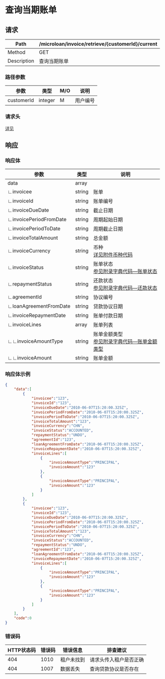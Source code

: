 # 查询当期账单

## 请求

| Path        | /microloan/invoice/retrieve/{customerId}/current |
| ----------- | ------------------------------------------------ |
| Method      | GET                                              |
| Description | 查询当期账单                                     |

### 路径参数

| 参数       | 类型    | M/O  | 说明     |
| ---------- | ------- | ---- | -------- |
| customerId | integer | M    | 用户编号 |

### 请求头

[详见](../../header.md)

## 响应

### 响应体

| 参数                   | 类型   | 说明                                                         |
| ---------------------- | ------ | ------------------------------------------------------------ |
| data                   | array  |                                                              |
| ∟invoicee              | string | 账单                                                         |
| ∟invoiceId             | string | 账单编号                                                     |
| ∟invoiceDueDate        | string | 截止日期                                                     |
| ∟invoicePeriodFromDate | string | 周期起始日期                                                 |
| ∟invoicePeriodToDate   | string | 周期截止日期                                                 |
| ∟invoiceTotalAmount    | string | 总金额                                                       |
| ∟invoiceCurrency       | string | 币种<br/>[详见附件币种代码](../../appendices/currency_code.md) |
| ∟invoiceStatus         | string | 账单状态<br/>[参见附录字典代码—账单状态](../../appendices/dictionary_code.md) |
| ∟repaymentStatus       | string | 还款状态<br/>[参见附录字典代码—还款状态](../../appendices/dictionary_code.md) |
| ∟agreementId           | string | 协议编号                                                     |
| ∟loanAgreementFromDate | string | 贷款协议日期                                                 |
| ∟invoiceRepaymentDate  | string | 账单付款日期                                                 |
| ∟invoiceLines          | array  | 账单列表                                                     |
| ∟∟invoiceAmountType    | string | 账单金额类型<br/>[参见附录字典代码—账单金额类型](../../appendices/dictionary_code.md) |
| ∟∟invoiceAmount        | string | 账单金额                                                     |

### 响应体示例

```json
{
    "data":[
        {
            "invoicee":"123",
            "invoiceId":"123",
            "invoiceDueDate":"2010-06-07T15:20:00.325Z",
            "invoicePeriodFromDate":"2010-06-07T15:20:00.325Z",
            "invoicePeriodToDate":"2010-06-07T15:20:00.325Z",
            "invoiceTotalAmount":"123",
            "invoiceCurrency":"CHN",
            "invoiceStatus":"ACCOUNTED",
            "repaymentStatus":"UNDO",
            "agreementId":"123",
            "loanAgreementFromDate":"2010-06-07T15:20:00.325Z",
            "invoiceRepaymentDate":"2010-06-07T15:20:00.325Z",
            "invoiceLines":[
                {
                    "invoiceAmountType":"PRINCIPAL",
                    "invoiceAmount":"123"
                },
                {
                    "invoiceAmountType":"PRINCIPAL",
                    "invoiceAmount":"123"
                }
            ]
        },
        {   
            "invoicee":"123",
            "invoiceId":"123",
            "invoiceDueDate":"2010-06-07T15:20:00.325Z",
            "invoicePeriodFromDate":"2010-06-07T15:20:00.325Z",
            "invoicePeriodToDate":"2010-06-07T15:20:00.325Z",
            "invoiceTotalAmount":"123",
            "invoiceCurrency":"CHN",
            "invoiceStatus":"ACCOUNTED",
            "repaymentStatus":"UNDO",
            "agreementId":"123",
            "loanAgreementFromDate":"2010-06-07T15:20:00.325Z",
            "invoiceRepaymentDate":"2010-06-07T15:20:00.325Z",
            "invoiceLines":[
                {
                    "invoiceAmountType":"PRINCIPAL",
                    "invoiceAmount":"123"
                },
                {
                    "invoiceAmountType":"PRINCIPAL",
                    "invoiceAmount":"123"
                }
            ]
        }
    ],
    "code":0
}
```

### 错误码

| HTTP状态码 | 错误码 | 错误信息   | 排查建议               |
| ---------- | ------ | ---------- | ---------------------- |
| 404        | 1010   | 租户未找到 | 请求头传入租户是否正确 |
| 404        | 1007   | 数据丢失   | 查询贷款协议是否存在   |